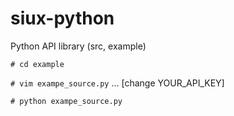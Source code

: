 # siux-python

Python API library (src, example)

`# cd example`

`# vim exampe_source.py`
... [change YOUR_API_KEY]

`# python exampe_source.py`

